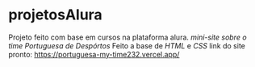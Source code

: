 # projetosAlura
Projeto feito com base em cursos na plataforma alura.
*mini-site sobre o time Portuguesa de Despórtos*
Feito a base de  *HTML* e *CSS* 
link do site pronto: https://portuguesa-my-time232.vercel.app/
